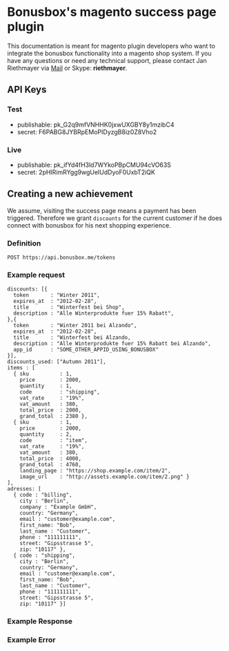 # Bonusbox's magento success page plugin

This documentation is meant for magento plugin developers who want to integrate the bonusbox functionality into a magento shop system.
If you have any questions or need any technical support, please contact Jan Riethmayer via [Mail](mailto:jan@bonusbox.me) or Skype: **riethmayer**.

## API Keys

### Test

* publishable: pk_G2q9mfVNHHK0jxwUXGBY8y1mzibC4
* secret: F6PABG8JYBRpEMoPIDyzgB8iz0Z8Vho2
  
### Live

* publishable: pk_ifYd4fH3ld7WYkoPBpCMU94cVO63S
* secret: 2pHIRimRYgg9wgUeIUdDyoF0UxbT2iQK


## Creating a new achievement

We assume, visiting the success page means a payment has been triggered.
Therefore we grant `discounts` for the current customer if he does connect with bonusbox for his next shopping experience.

### Definition

    POST https://api.bonusbox.me/tokens

### Example request

    discounts: [{
      token       : "Winter 2011",
      expires_at  : "2012-02-28",
      title       : "Winterfest bei Shop",
      description : "Alle Winterprodukte fuer 15% Rabatt",
    },{
      token       : "Winter 2011 bei Alzando",
      expires_at  : "2012-02-28",
      title       : "Winterfest bei Alzando,
      description : "Alle Winterprodukte fuer 15% Rabatt bei Alzando",
      app_id      : "SOME_OTHER_APPID_USING_BONUSBOX"
    }],
    discounts_used: ["Autumn 2011"],
    items : [
      { sku          : 1,
        price        : 2000,
        quantity     : 1,
        code         : "shipping",
        vat_rate     : "19%",
        vat_amount   : 380,
        total_price  : 2000,
        grand_total  : 2380 }, 
      { sku          : 1,
        price        : 2000,
        quantity     : 2,
        code         : "item",
        vat_rate     : "19%",
        vat_amount   : 380,
        total_price  : 4000,
        grand_total  : 4760,
        landing_page : "https://shop.example.com/item/2",
        image_url    : "http://assets.example.com/item/2.png" }
    ],
    adresses: [
      { code : "billing",
        city : "Berlin",
        company : "Example GmbH",
        country: "Germany",
        email : "customer@example.com",
        first_name: "Bob",
        last_name : "Customer",
        phone : "111111111",
        street: "Gipsstrasse 5",
        zip: "10117" }, 
      { code : "shipping",
        city : "Berlin",
        country: "Germany",
        email : "customer@example.com",
        first_name: "Bob",
        last_name : "Customer",
        phone : "111111111",
        street: "Gipsstrasse 5",
        zip: "10117" }]

### Example Response



### Example Error    
